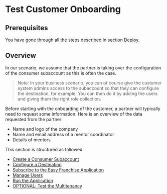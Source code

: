 # Test Customer Onboarding

## Prerequisites

You have gone through all the steps described in section [Deploy](../../documentation/deploy/README.md).

## Overview

In our scenario, we assume that the partner is taking over the configuration of the consumer subaccount as this is often the case.
> Note: In your business scenario, you can of course give the customer system admins access to the subaccount so that they can configure the destination, for example. You can then do it by adding the users and giving them the right role collection.

Before starting with the onboarding of the customer, a partner will typically need to request some information. Here is an overview of the data requested from the partner:
* Name and logo of the company
* Name and email address of a mentor coordinator
* Details of mentors

This section is structured as followed:
* [Create a Consumer Subaccount](../../documentation/test-customer-onboarding/create-consumer-subaccount/README.md)
* [Configure a Destination](../../documentation/test-customer-onboarding/configure-destination/README.md)
* [Subscribe to the Easy Franchise Application](../../documentation/test-customer-onboarding/subscribe-easyfranchise-app/README.md)
* [Manage Users](../../documentation/test-customer-onboarding/manage-users/README.md)
* [Run the Application](../../documentation/test-customer-onboarding/run-application/README.md)
* [OPTIONAL: Test the Multitenancy](../../documentation/test-customer-onboarding/test-multitenancy/README.md)